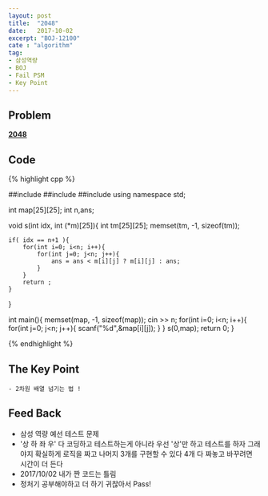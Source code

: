```yaml
---
layout: post
title:  "2048"
date:   2017-10-02
excerpt: "BOJ-12100"
cate : "algorithm"
tag:
- 삼성역량 
- BOJ
- Fail PSM
- Key Point
---
```


## Problem
**[2048](https://www.acmicpc.net/problem/12100)**



## Code
{% highlight cpp %}

##include <iostream>
##include <algorithm>
##include <cstring>
using namespace std;

int map[25][25];
int n,ans;

void s(int idx, int (*m)[25]){
    int tm[25][25];
    memset(tm, -1, sizeof(tm));
    
    if( idx == n+1 ){
        for(int i=0; i<n; i++){
            for(int j=0; j<n; j++){
                ans = ans < m[i][j] ? m[i][j] : ans;
            }
        }
        return ;
    }
}

int main(){
    memset(map, -1, sizeof(map));
    cin >> n;
    for(int i=0; i<n; i++){
        for(int j=0; j<n; j++){
            scanf("%d",&map[i][j]);
        }
    }
    s(0,map);
    return 0;
}

{% endhighlight %}


## The Key Point
    - 2차원 배열 넘기는 법 ! 
    

## Feed Back
* 삼성 역량 예선 테스트 문제
* '상 하 좌 우' 다 코딩하고 테스트하는게 아니라
        우선 '상'만 하고 테스트를 하자
        그래야지 확실하게 로직을 짜고 나머지 3개를 구현할 수 있다
        4개 다 짜놓고 바꾸려면 시간이 더 든다
* 2017/10/02 내가 짠 코드는 틀림
* 정처기 공부해야하고 더 하기 귀찮아서 Pass!
